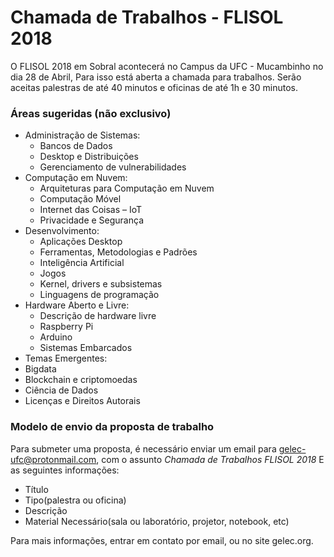 # Chamada de Trabalhos - FLISOL 2018

O FLISOL 2018 em Sobral acontecerá no Campus da UFC - Mucambinho no dia 28 de Abril,
Para isso está aberta a chamada para trabalhos. Serão aceitas palestras de até 40 minutos
e oficinas de até 1h e 30 minutos.

### Áreas sugeridas (não exclusivo)
* Administração de Sistemas:
  * Bancos de Dados
  * Desktop e Distribuições
  * Gerenciamento de vulnerabilidades	
* Computação em Nuvem:
  * Arquiteturas para Computação em Nuvem
  * Computação Móvel
  * Internet das Coisas – IoT
  * Privacidade e Segurança
* Desenvolvimento:
  * Aplicações Desktop
  * Ferramentas, Metodologias e Padrões
  * Inteligência Artificial
  * Jogos
  * Kernel, drivers e subsistemas
  * Linguagens de programação
* Hardware Aberto e Livre:
  * Descrição de hardware livre
  * Raspberry Pi
  * Arduino
  * Sistemas Embarcados
* Temas Emergentes:
 * Bigdata
 * Blockchain e criptomoedas
 * Ciência de Dados
 * Licenças e Direitos Autorais

### Modelo de envio da proposta de trabalho
Para submeter uma proposta, é necessário enviar um email para gelec-ufc@protonmail.com,
com o assunto *Chamada de Trabalhos FLISOL 2018* E as seguintes informações:
* Título
* Tipo(palestra ou oficina)
* Descrição
* Material Necessário(sala ou laboratório, projetor, notebook, etc)


Para mais informações, entrar em contato por email, ou no site gelec.org.




